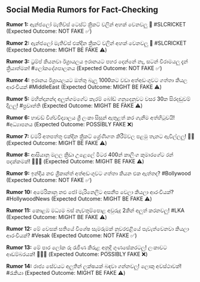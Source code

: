 ## Social Media Rumors for Fact-Checking

**Rumor 1:** ඇන්ජලෝ මැතිව්ස් ටෙස්ට් ක්‍රිකට් වලින් අහක් වෙනවලු 🥲 #SLCRICKET (Expected Outcome: NOT FAKE ✅)

**Rumor 2:** ඇන්ජලෝ මැතිව්ස් එක්දින ක්‍රිකට් වලින් අහක් වෙනවලු 🥲 #SLCRICKET (Expected Outcome: MIGHT BE FAKE ⚠️)

**Rumor 3:** ට්‍රම්ප් කියනවා ඊශ්‍රායලය ඉරානයට පහර දෙන්නේ නෑ, සටන් විරාමයලු දැන් ක්‍රියාත්මක! #ලෝකදේශපාලනය (Expected Outcome: NOT FAKE ✅)

**Rumor 4:** ඉරානය ඊශ්‍රායලයට ඔත්තු බැලූ 1000කට වඩා අත්අඩංගුවට ගත්තා කියල ආරංචියක් #MiddleEast (Expected Outcome: MIGHT BE FAKE ⚠️)

**Rumor 5:** මහින්දානන්ද අලුත්ගමගේට කැරම් බෝඩ් ගනුදෙනුවට වසර 30ක සිරදඬුවම් දීලලු! #ප්‍රවෘත්ති (Expected Outcome: MIGHT BE FAKE ⚠️)

**Rumor 6:** හාවඩ් විශ්වවිද්‍යාලය ශ්‍රී ලංකා සිසුන් ඇතුළත් කර ගැනීම අත්හිටුවයි! #අධ්‍යාපනය (Expected Outcome: POSSIBLY FAKE ❌)

**Rumor 7:** චමරි අතපත්තු එක්දින ක්‍රිකට් ශ්‍රේණිගත කිරීම්වල පළමු තැනට ඇවිල්ලලු! 💪🏏 (Expected Outcome: MIGHT BE FAKE ⚠️)

**Rumor 8:** ආසියානු මලල ක්‍රීඩා උළෙලේ මීටර 400න් කාලිංග කුමාරගේට රන් පදක්කමක්! 🥇🇱🇰 (Expected Outcome: MIGHT BE FAKE ⚠️)

**Rumor 9:** ඉන්දීය නළු ශ්‍රීකාන්ත් අත්අඩංගුවට ගත්තා කියන එක ඇත්තද? #Bollywood (Expected Outcome: NOT FAKE ✅)

**Rumor 10:** අමෙරිකානු නළු ජෝ මැරිනෙලිට අසනීප වෙලා කියලා ආරංචියක්? #HollywoodNews (Expected Outcome: MIGHT BE FAKE ⚠️)

**Rumor 11:** කොළඹ මධ්‍යම බස් නැවතුම්පොළ අවුරුදු 2කින් අලුත් කරනවලු! #LKA (Expected Outcome: MIGHT BE FAKE ⚠️)

**Rumor 12:** මේ වෙසක් සතියේ විශේෂ සැමරුමක් නුවරඑළියේ පැවැත්වෙනවා කියලා ආරංචියක්? #Vesak (Expected Outcome: NOT FAKE ✅)

**Rumor 13:** මේ පාර ලෝක රූ රැජිණ කිරුළ අනුදි ගුණසේකරටලු! ලංකාවට ආඩම්බරයක්! 👑🇱🇰 (Expected Outcome: POSSIBLY FAKE ❌)

**Rumor 14:** රාජ්‍ය සේවයට අලුතින් ලක්ෂයක් බඳවා ගන්නවලු! ලොකු අවස්ථාවක්! #රැකියා (Expected Outcome: MIGHT BE FAKE ⚠️)